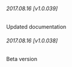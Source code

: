 

###### 2017.08.16 [v1.0.039]

Updated documentation


###### 2017.08.16 [v1.0.038]

Beta version

